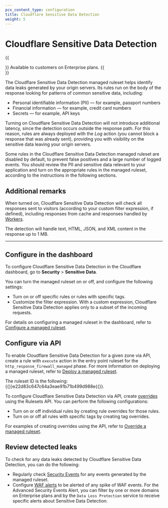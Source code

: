 ```yaml
---
pcx_content_type: configuration
title: Cloudflare Sensitive Data Detection
weight: 5
---
```


# Cloudflare Sensitive Data Detection

{{<Aside type="note">}}
Available to customers on Enterprise plans.
{{</Aside>}}

The Cloudflare Sensitive Data Detection managed ruleset helps identify data leaks generated by your origin servers. Its rules run on the body of the response looking for patterns of common sensitive data, including:

- Personal identifiable information (PII) — for example, passport numbers
- Financial information — for example, credit card numbers
- Secrets — for example, API keys

Turning on Cloudflare Sensitive Data Detection will not introduce additional latency, since the detection occurs outside the response path. For this reason, rules are always deployed with the _Log_ action (you cannot block a response that was already sent), providing you with visibility on the sensitive data leaving your origin servers.

Some rules in the Cloudflare Sensitive Data Detection managed ruleset are disabled by default, to prevent false positives and a large number of logged events. You should review the PII and sensitive data relevant to your application and turn on the appropriate rules in the managed ruleset, according to the instructions in the following sections.

## Additional remarks

When turned on, Cloudflare Sensitive Data Detection will check all responses sent to visitors (according to your custom filter expression, if defined), including responses from cache and responses handled by [Workers](/workers/).

The detection will handle text, HTML, JSON, and XML content in the response up to 1 MB.

---

## Configure in the dashboard

To configure Cloudflare Sensitive Data Detection in the Cloudflare dashboard, go to **Security** > **Sensitive Data**.

You can turn the managed ruleset on or off, and configure the following settings:

- Turn on or off specific rules or rules with specific tags.
- Customize the filter expression. With a custom expression, Cloudflare Sensitive Data Detection applies only to a subset of the incoming requests.

For details on configuring a managed ruleset in the dashboard, refer to [Configure a managed ruleset](/waf/managed-rules/deploy-zone-dashboard/#configure-a-managed-ruleset).

## ​​Configure via API

To enable Cloudflare Sensitive Data Detection for a given zone via API, create a rule with `execute` action in the entry point ruleset for the `http_response_firewall_managed` phase. For more information on deploying a managed ruleset, refer to [Deploy a managed ruleset](/ruleset-engine/managed-rulesets/deploy-managed-ruleset/).

The ruleset ID is the following:  {{<rule-id>}}e22d83c647c64a3eae91b71b499d988e{{</rule-id>}}.

To configure Cloudflare Sensitive Data Detection via API, create [overrides](/ruleset-engine/managed-rulesets/override-managed-ruleset/) using the Rulesets API. You can perform the following configurations:
- Turn on or off individual rules by creating rule overrides for those rules.
- Turn on or off all rules with specific tags by creating tag overrides.

For examples of creating overrides using the API, refer to [Override a managed ruleset](/ruleset-engine/managed-rulesets/override-managed-ruleset/).

## Review detected leaks

To check for any data leaks detected by Cloudflare Sensitive Data Detection, you can do the following:
- Regularly check [Security Events](/waf/analytics/security-events/) for any events generated by the managed ruleset.
- Configure [WAF alerts](/waf/reference/alerts/) to be alerted of any spike of WAF events. For the Advanced Security Events Alert, you can filter by one or more domains on Enterprise plans and by the `Data Loss Protection` service to receive specific alerts about Sensitive Data Detection.
